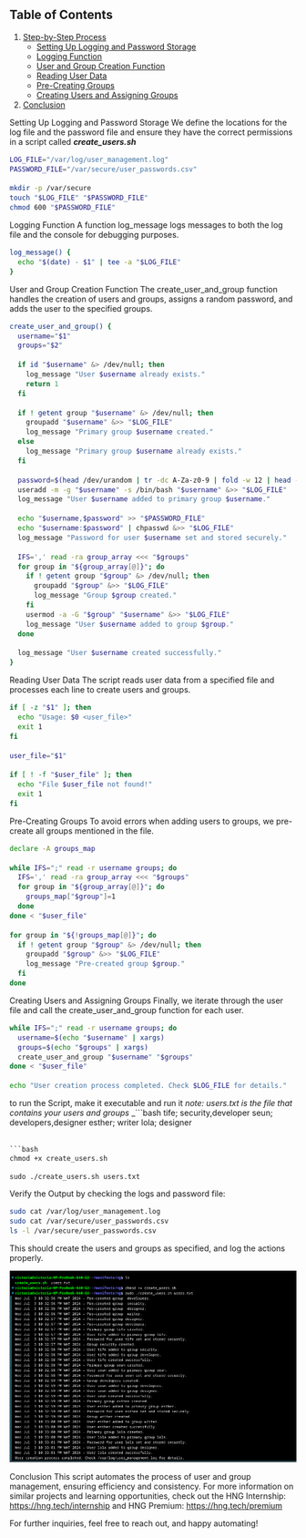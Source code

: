 ## Table of Contents

1. [Step-by-Step Process](#step-by-step-process)
   - [Setting Up Logging and Password Storage](#setting-up-logging-and-password-storage)
   - [Logging Function](#logging-function)
   - [User and Group Creation Function](#user-and-group-creation-function)
   - [Reading User Data](#reading-user-data)
   - [Pre-Creating Groups](#pre-creating-groups)
   - [Creating Users and Assigning Groups](#creating-users-and-assigning-groups)
2. [Conclusion](#conclusion)



Setting Up Logging and Password Storage
We define the locations for the log file and the password file and ensure they have the correct permissions in a script called _**create_users.sh**_

```bash
LOG_FILE="/var/log/user_management.log"
PASSWORD_FILE="/var/secure/user_passwords.csv"

mkdir -p /var/secure
touch "$LOG_FILE" "$PASSWORD_FILE"
chmod 600 "$PASSWORD_FILE"
```

Logging Function
A function log_message logs messages to both the log file and the console for debugging purposes.

```bash
log_message() {
  echo "$(date) - $1" | tee -a "$LOG_FILE"
}
```

User and Group Creation Function
The create_user_and_group function handles the creation of users and groups, assigns a random password, and adds the user to the specified groups.

```bash
create_user_and_group() {
  username="$1"
  groups="$2"

  if id "$username" &> /dev/null; then
    log_message "User $username already exists."
    return 1
  fi

  if ! getent group "$username" &> /dev/null; then
    groupadd "$username" &>> "$LOG_FILE"
    log_message "Primary group $username created."
  else
    log_message "Primary group $username already exists."
  fi

  password=$(head /dev/urandom | tr -dc A-Za-z0-9 | fold -w 12 | head -n 1)
  useradd -m -g "$username" -s /bin/bash "$username" &>> "$LOG_FILE"
  log_message "User $username added to primary group $username."

  echo "$username,$password" >> "$PASSWORD_FILE"
  echo "$username:$password" | chpasswd &>> "$LOG_FILE"
  log_message "Password for user $username set and stored securely."

  IFS=',' read -ra group_array <<< "$groups"
  for group in "${group_array[@]}"; do
    if ! getent group "$group" &> /dev/null; then
      groupadd "$group" &>> "$LOG_FILE"
      log_message "Group $group created."
    fi
    usermod -a -G "$group" "$username" &>> "$LOG_FILE"
    log_message "User $username added to group $group."
  done

  log_message "User $username created successfully."
}
```

Reading User Data
The script reads user data from a specified file and processes each line to create users and groups.

```bash
if [ -z "$1" ]; then
  echo "Usage: $0 <user_file>"
  exit 1
fi

user_file="$1"

if [ ! -f "$user_file" ]; then
  echo "File $user_file not found!"
  exit 1
fi
```

Pre-Creating Groups
To avoid errors when adding users to groups, we pre-create all groups mentioned in the file.

``` bash
declare -A groups_map

while IFS=";" read -r username groups; do
  IFS=',' read -ra group_array <<< "$groups"
  for group in "${group_array[@]}"; do
    groups_map["$group"]=1
  done
done < "$user_file"

for group in "${!groups_map[@]}"; do
  if ! getent group "$group" &> /dev/null; then
    groupadd "$group" &>> "$LOG_FILE"
    log_message "Pre-created group $group."
  fi
done
```

Creating Users and Assigning Groups
Finally, we iterate through the user file and call the create_user_and_group function for each user.

```bash
while IFS=";" read -r username groups; do
  username=$(echo "$username" | xargs)
  groups=$(echo "$groups" | xargs)
  create_user_and_group "$username" "$groups"
done < "$user_file"

echo "User creation process completed. Check $LOG_FILE for details."
```

to run the Script, make it executable and run it
_note: users.txt is the file that contains your users and groups_ 
_```bash tife; security,developer
seun; developers,designer
esther; writer
lola; designer
```_

```bash
chmod +x create_users.sh

sudo ./create_users.sh users.txt
```

Verify the Output by checking the logs and password file:

```bash
sudo cat /var/log/user_management.log
sudo cat /var/secure/user_passwords.csv
ls -l /var/secure/user_passwords.csv
```

This should create the users and groups as specified, and log the actions properly.


![image](Screenshot%20from%202024-07-03%2022-46-03.png)



Conclusion
This script automates the process of user and group management, ensuring efficiency and consistency. For more information on similar projects and learning opportunities, check out the HNG Internship: https://hng.tech/internship and HNG Premium: https://hng.tech/premium

For further inquiries, feel free to reach out, and happy automating!

